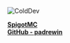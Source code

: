 ![ColdDev](https://imgur.com/9J5FHtB.png)

[**SpigotMC**](https://www.spigotmc.org/resources/authors/padrecxsh.2013368/)<br>
[**GitHub - padrewin**](https://github.com/sponsors/padrewin)
